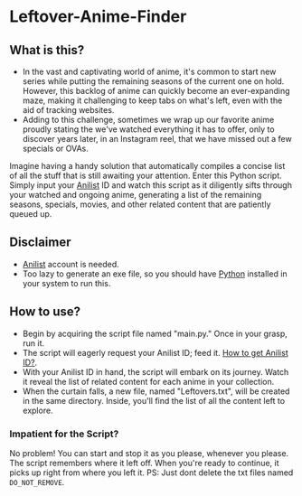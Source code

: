 # Leftover-Anime-Finder
## What is this?
- In the vast and captivating world of anime, it's common to start new series while putting the remaining seasons of the current one on hold. However, this backlog of anime can quickly become an ever-expanding maze, making it challenging to keep tabs on what's left, even with the aid of tracking websites.
- Adding to this challenge, sometimes we wrap up our favorite anime proudly stating the we've watched everything it has to offer, only to discover years later, in an Instagram reel, that we have missed out a few specials or OVAs.

Imagine having a handy solution that automatically compiles a concise list of all the stuff that is still awaiting your attention. Enter this Python script. Simply input your [Anilist](https://anilist.co/) ID and watch this script as it diligently sifts through your watched and ongoing anime, generating a list of the remaining seasons, specials, movies, and other related content that are patiently queued up.

## Disclaimer
- [Anilist](https://anilist.co/) account is needed.
- Too lazy to generate an exe file, so you should have [Python](https://www.python.org/) installed in your system to run this.

## How to use?
- Begin by acquiring the script file named "main.py." Once in your grasp, run it.
- The script will eagerly request your Anilist ID; feed it. [How to get Anilist ID?](https://anilist.co/activity/640286132).
- With your Anilist ID in hand, the script will embark on its journey. Watch it reveal the list of related content for each anime in your collection.
- When the curtain falls, a new file, named "Leftovers.txt", will be created in the same directory. Inside, you'll find the list of all the content left to explore.

### Impatient for the Script?
No problem! You can start and stop it as you please, whenever you please. The script remembers where it left off. When you're ready to continue, it picks up right from where you left it. PS: Just dont delete the txt files named `DO_NOT_REMOVE`.
